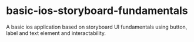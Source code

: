 # basic-ios-storyboard-fundamentals
A basic ios application based on storyboard UI fundamentals using button, label and text element and interactability.
